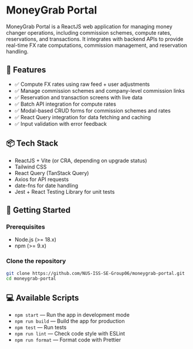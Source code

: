 # MoneyGrab Portal

MoneyGrab Portal is a ReactJS web application for managing money changer operations, including commission schemes, compute rates, reservations, and transactions.
It integrates with backend APIs to provide real-time FX rate computations, commission management, and reservation handling.

## 🌟 Features

- ✅ Compute FX rates using raw feed + user adjustments
- ✅ Manage commission schemes and company-level commission links
- ✅ Reservation and transaction screens with live data
- ✅ Batch API integration for compute rates
- ✅ Modal-based CRUD forms for commission schemes and rates
- ✅ React Query integration for data fetching and caching
- ✅ Input validation with error feedback

## 📦 Tech Stack

- ReactJS + Vite (or CRA, depending on upgrade status)
- Tailwind CSS
- React Query (TanStack Query)
- Axios for API requests
- date-fns for date handling
- Jest + React Testing Library for unit tests

## 🚀 Getting Started

### Prerequisites

- Node.js (>= 18.x)
- npm (>= 9.x)

### Clone the repository

```bash
git clone https://github.com/NUS-ISS-SE-Group06/moneygrab-portal.git
cd moneygrab-portal
```

## 💻 Available Scripts

- `npm start` — Run the app in development mode
- `npm run build` — Build the app for production
- `npm test` — Run tests
- `npm run lint` — Check code style with ESLint
- `npm run format` — Format code with Prettier
